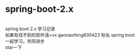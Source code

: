 # spring-boot-2.x
<br/>spring boot 2.x 学习记录
<br/>如果有找不到的软件请+vx gaoxiaofeng830423 标名 spring boot
<br/>一起学习，共同进步
<br/>star一下
</br>
